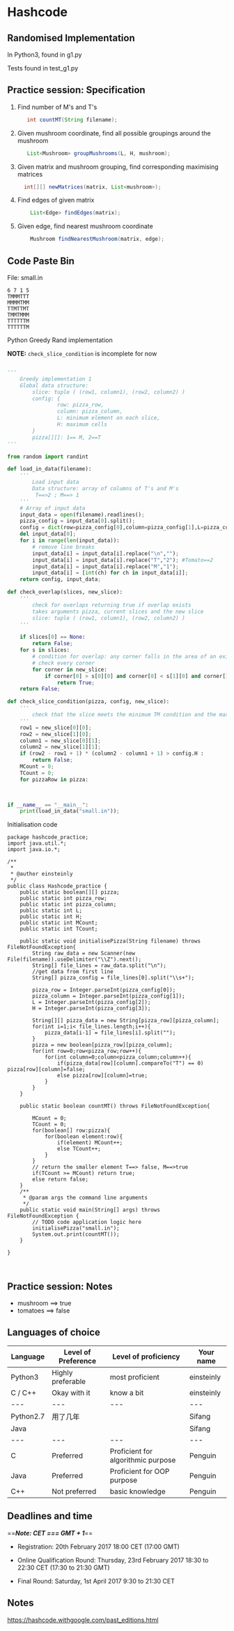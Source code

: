 # Hashcode

## Randomised Implementation

In Python3, found in g1.py

Tests found in test_g1.py


## Practice session: Specification

1. Find number of M's and T's
    ```java
       int countMT(String filename); 
    ```
2. Given mushroom coordinate, find all possible groupings around the mushroom
    ```java
       List<Mushroom> groupMushrooms(L, H, mushroom);
    ```
3. Given matrix and mushroom grouping, find corresponding maximising matrices
     ```java
       int[][] newMatrices(matrix, List<mushroom>);
    ```
4. Find edges of given matrix
    ```java
        List<Edge> findEdges(matrix);
    ```
5. Given edge, find nearest mushroom coordinate
    ```java
        Mushroom findNearestMushroom(matrix, edge);
    ```

## Code Paste Bin

File: small.in
```
6 7 1 5
TMMMTTT
MMMMTMM
TTMTTMT
TMMTMMM
TTTTTTM
TTTTTTM
```

Python Greedy Rand implementation

**NOTE:** `check_slice_condition` is incomplete for now

```python

'''
    Greedy implementation 1
    Global data structure:
        slice: tuple ( (row1, column1), (row2, column2) )
        config: {
                row: pizza_row,
                column: pizza_column,
                L: minimum element on each slice,
                H: maximum cells
        }
        pizza[][]: 1== M, 2==T
'''

from random import randint

def load_in_data(filename):
    '''
        Load input data
        Data structure: array of columns of T's and M's
         T==>2 ; M==> 1
    '''
    # Array of input data
    input_data = open(filename).readlines();
    pizza_config = input_data[0].split();
    config = dict(row=pizza_config[0],column=pizza_config[1],L=pizza_config[2],H=pizza_config[3]);
    del input_data[0];
    for i in range(len(input_data)):
        # remove line breaks
        input_data[i] = input_data[i].replace("\n","");
        input_data[i] = input_data[i].replace("T","2"); #Tomato==2
        input_data[i] = input_data[i].replace("M","1");
        input_data[i] = [int(ch) for ch in input_data[i]];
    return config, input_data;

def check_overlap(slices, new_slice):
    '''
        check for overlaps returning true if overlap exists
        takes arguments pizza, current slices and the new slice
        slice: tuple ( (row1, column1), (row2, column2) )
    '''

    if slices[0] == None:
        return False;
    for s in slices:
        # condition for overlap: any corner falls in the area of an existing slice
        # check every corner
        for corner in new_slice:
            if corner[0] > s[0][0] and corner[0] < s[1][0] and corner[1] > s[0][1] and corner[1] < s[1][1]:
                return True;
    return False;

def check_slice_condition(pizza, config, new_slice):
    '''
        check that the slice meets the minimum TM condition and the maximum size condition
    '''
    row1 = new_slice[0][0];
    row2 = new_slice[1][0];
    column1 = new_slice[0][1];
    column2 = new_slice[1][1];
    if (row2 - row1 + 1) * (column2 - column1 + 1) > config.H :
        return False;
    MCount = 0;
    TCount = 0;
    for pizzaRow in pizza:
        


if __name__ == "__main__":
    print(load_in_data("small.in"));

```



Initialisation code
```java=
package hashcode_practice;
import java.util.*;
import java.io.*;

/**
 *
 * @author einsteinly
 */
public class Hashcode_practice {
    public static boolean[][] pizza;
    public static int pizza_row;
    public static int pizza_column;
    public static int L;
    public static int H;
    public static int MCount;
    public static int TCount;
    
    public static void initialisePizza(String filename) throws FileNotFoundException{
        String raw_data = new Scanner(new File(filename)).useDelimiter("\\Z").next();
        String[] file_lines = raw_data.split("\n");
        //get data from first line
        String[] pizza_config = file_lines[0].split("\\s+");
        
        pizza_row = Integer.parseInt(pizza_config[0]);
        pizza_column = Integer.parseInt(pizza_config[1]);
        L = Integer.parseInt(pizza_config[2]);
        H = Integer.parseInt(pizza_config[3]);
        
        String[][] pizza_data = new String[pizza_row][pizza_column];
        for(int i=1;i< file_lines.length;i++){
            pizza_data[i-1] = file_lines[i].split("");
        }
        pizza = new boolean[pizza_row][pizza_column];
        for(int row=0;row<pizza_row;row++){
            for(int column=0;column<pizza_column;column++){
                if(pizza_data[row][column].compareTo("T") == 0) pizza[row][column]=false;
                else pizza[row][column]=true;
            }
        }
    }
    
    public static boolean countMT() throws FileNotFoundException{
                
        MCount = 0;
        TCount = 0;
        for(boolean[] row:pizza){
            for(boolean element:row){
                if(element) MCount++;
                else TCount++;
            }
        }
        // return the smaller element T==> false, M==>true
        if(TCount >= MCount) return true;
        else return false;
    }
    /**
     * @param args the command line arguments
     */
    public static void main(String[] args) throws FileNotFoundException {
        // TODO code application logic here
        initialisePizza("small.in");
        System.out.print(countMT());
    }
    
}



```



## Practice session: Notes
- mushroom ==> true
- tomatoes ==> false










## Languages of choice

| Language | Level of Preference | Level of proficiency | Your name |
| --- | --- | --- | --- |
| Python3 | Highly preferable | most proficient | einsteinly |
| C / C++ | Okay with it | know a bit | einsteinly |
| --- | --- | --- | --- |
|Python2.7|用了几年|     | Sifang|
|Java | | | Sifang|
| --- | --- | --- | --- |
|C| Preferred|Proficient for algorithmic purpose|Penguin|
|Java|Preferred|Proficient for OOP purpose|Penguin|
|C++|Not preferred|basic knowledge|Penguin|
## Deadlines and time

==***Note: CET === GMT + 1***==

 - Registration: 20th February 2017 18:00 CET (17:00 GMT)


 - Online Qualification Round:
    Thursday,
    23rd February 2017
    18:30 to 22:30 CET
    (17:30 to 21:30 GMT)
    
    
- Final Round:
    Saturday,
    1st April 2017
    9:30 to 21:30 CET

## Notes

https://hashcode.withgoogle.com/past_editions.html

